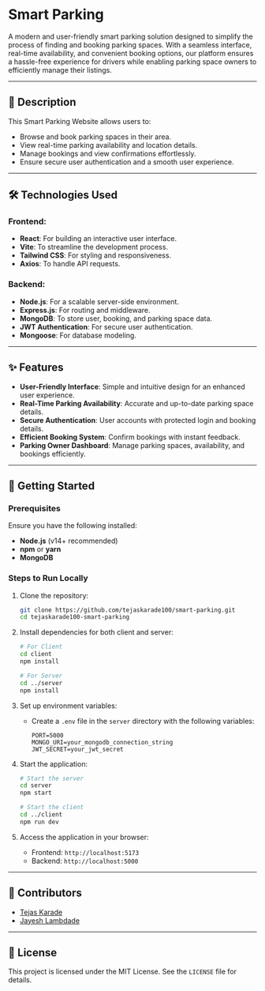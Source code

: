 # Smart Parking 

A modern and user-friendly smart parking solution designed to simplify the process of finding and booking parking spaces. With a seamless interface, real-time availability, and convenient booking options, our platform ensures a hassle-free experience for drivers while enabling parking space owners to efficiently manage their listings.

---

## 📝 Description

This Smart Parking Website allows users to:
- Browse and book parking spaces in their area.
- View real-time parking availability and location details.
- Manage bookings and view confirmations effortlessly.
- Ensure secure user authentication and a smooth user experience.

---

## 🛠️ Technologies Used

### Frontend:
- **React**: For building an interactive user interface.
- **Vite**: To streamline the development process.
- **Tailwind CSS**: For styling and responsiveness.
- **Axios**: To handle API requests.

### Backend:
- **Node.js**: For a scalable server-side environment.
- **Express.js**: For routing and middleware.
- **MongoDB**: To store user, booking, and parking space data.
- **JWT Authentication**: For secure user authentication.
- **Mongoose**: For database modeling.

---

## ✨ Features

- **User-Friendly Interface**: Simple and intuitive design for an enhanced user experience.
- **Real-Time Parking Availability**: Accurate and up-to-date parking space details.
- **Secure Authentication**: User accounts with protected login and booking details.
- **Efficient Booking System**: Confirm bookings with instant feedback.
- **Parking Owner Dashboard**: Manage parking spaces, availability, and bookings efficiently.

---

## 🚀 Getting Started

### Prerequisites
Ensure you have the following installed:
- **Node.js** (v14+ recommended)
- **npm** or **yarn**
- **MongoDB**

### Steps to Run Locally

1. Clone the repository:
   ```bash
   git clone https://github.com/tejaskarade100/smart-parking.git
   cd tejaskarade100-smart-parking
   ```

2. Install dependencies for both client and server:
   ```bash
   # For Client
   cd client
   npm install

   # For Server
   cd ../server
   npm install
   ```

3. Set up environment variables:
   - Create a `.env` file in the `server` directory with the following variables:
     ```env
     PORT=5000
     MONGO_URI=your_mongodb_connection_string
     JWT_SECRET=your_jwt_secret
     ```

4. Start the application:
   ```bash
   # Start the server
   cd server
   npm start

   # Start the client
   cd ../client
   npm run dev
   ```

5. Access the application in your browser:
   - Frontend: `http://localhost:5173`
   - Backend: `http://localhost:5000`

---

## 👥 Contributors

- [Tejas Karade](https://github.com/tejaskarade100)
- [Jayesh Lambdade](https://github.com/JayeshL07)

---

## 📜 License

This project is licensed under the MIT License. See the `LICENSE` file for details.
